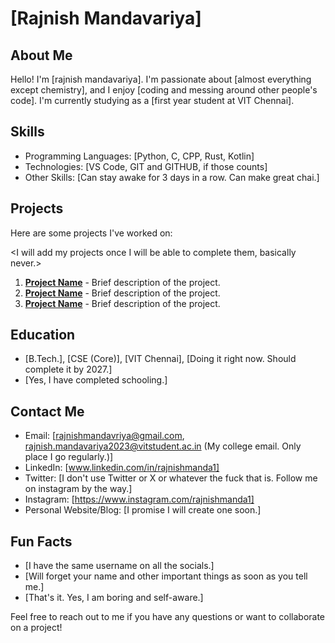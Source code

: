 # [Rajnish Mandavariya]

## About Me

Hello! I'm [rajnish mandavariya]. I'm passionate about [almost everything except chemistry], and I enjoy [coding and messing around other people's code]. I'm currently studying as a [first year student at VIT Chennai].

## Skills

- Programming Languages: [Python, C, CPP, Rust, Kotlin]
- Technologies: [VS Code, GIT and GITHUB, if those counts]
- Other Skills: [Can stay awake for 3 days in a row. Can make great chai.]

## Projects

Here are some projects I've worked on:

<I will add my projects once I will be able to complete them, basically never.>

1. **[Project Name](link-to-project)** - Brief description of the project.
2. **[Project Name](link-to-project)** - Brief description of the project.
3. **[Project Name](link-to-project)** - Brief description of the project.

## Education

- [B.Tech.], [CSE (Core)], [VIT Chennai], [Doing it right now. Should complete it by 2027.]
- [Yes, I have completed schooling.]

## Contact Me

- Email: [rajnishmandavriya@gmail.com, rajnish.mandavariya2023@vitstudent.ac.in (My college email. Only place I go regularly.)]
- LinkedIn: [www.linkedin.com/in/rajnishmanda1]
- Twitter: [I don't use Twitter or X or whatever the fuck that is. Follow me on instagram by the way.]
- Instagram: [https://www.instagram.com/rajnishmanda1]
- Personal Website/Blog: [I promise I will create one soon.]

## Fun Facts

- [I have the same username on all the socials.]
- [Will forget your name and other important things as soon as you tell me.]
- [That's it. Yes, I am boring and self-aware.]

Feel free to reach out to me if you have any questions or want to collaborate on a project!
